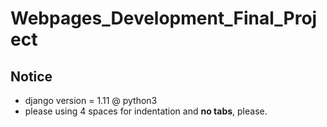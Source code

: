 # Webpages_Development_Final_Project
## Notice
* django version = 1.11 @ python3
* please using 4 spaces for indentation and **no tabs**, please.